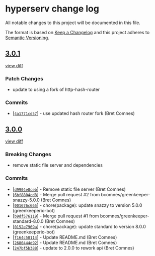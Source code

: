 # hyperserv change log

All notable changes to this project will be documented in this file.

The format is based on [Keep a Changelog](http://keepachangelog.com/) and this project adheres to [Semantic Versioning](http://semver.org/).

## [3.0.1](https://github.com/bcomnes/hyperserv/releases/v3.0.1)

[view diff](https://github.com/bcomnes/hyperserv/compare/v3.0.0...v3.0.1)

### Patch Changes

- update to using a fork of http-hash-router

### Commits

* [[`4a1771cd57`](https://github.com/bcomnes/hyperserv/commit/4a1771cd57)] - use updated hash router fork (Bret Comnes)

## [3.0.0](https://github.com/bcomnes/hyperserv/releases/v3.0.0)

[view diff](https://github.com/bcomnes/hyperserv/compare/v2.0.0...v3.0.0)

### Breaking Changes

- remove static file server and dependencies

### Commits

* [[`d9904e0ceb`](https://github.com/bcomnes/hyperserv/commit/d9904e0ceb)] - Remove static file server (Bret Comnes)
* [[`6bf8804cd8`](https://github.com/bcomnes/hyperserv/commit/6bf8804cd8)] - Merge pull request #2 from bcomnes/greenkeeper-snazzy-5.0.0 (Bret Comnes)
* [[`001676c665`](https://github.com/bcomnes/hyperserv/commit/001676c665)] - chore(package): update snazzy to version 5.0.0 (greenkeeperio-bot)
* [[`b9df576119`](https://github.com/bcomnes/hyperserv/commit/b9df576119)] - Merge pull request #1 from bcomnes/greenkeeper-standard-8.0.0 (Bret Comnes)
* [[`0152e7969a`](https://github.com/bcomnes/hyperserv/commit/0152e7969a)] - chore(package): update standard to version 8.0.0 (greenkeeperio-bot)
* [[`f164c58114`](https://github.com/bcomnes/hyperserv/commit/f164c58114)] - Update README.md (Bret Comnes)
* [[`2680444d92`](https://github.com/bcomnes/hyperserv/commit/2680444d92)] - Update README.md (Bret Comnes)
* [[`247bf5b388`](https://github.com/bcomnes/hyperserv/commit/247bf5b388)] - update to 2.0.0 to rework api (Bret Comnes)
